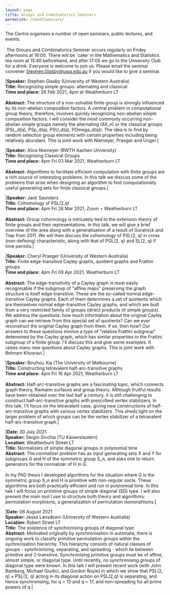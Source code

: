 ```yaml
---
layout: page
title: Groups and Combinatorics Seminars
permalink: /GandCSeminars/
---
```


The Centre organises a number of open seminars, public lectures, and events.<br /><br />
​
The Groups and Combinatorics Seminar occurs regularly on Friday afternoons at 16:00. There will be `cake' in the Mathematics and Statistics tea room at 15:40 beforehand, and after 17:05 we go to the University Club for a drink. Everyone is welcome to join us. Please email the seminar convener <Stephen.Glasby@uwa.edu.au> if you would like to give a seminar.

|**Speaker:** Stephen Glasby (University of Western Australia)<br />**Title:** Recognizing simple groups: alternating and classical<br />**Time and place:** 26 Feb 2021, 4pm at Weatherburn LT<br /><br />**Abstract:**  The structure of a non-solvable finite group is strongly influenced by its non-abelian composition factors.  A central problem in computational group theory, therefore, involves quickly recognizing non-abelian simple composition factors. I will consider the most commonly occurring non-abelian simple groups namely the alternating (Alt_n) or the classical groups (PSL_d(q), PSp_d(q), PSU_d(q), POmega_d(q)).  The idea is to find by random selection group elements with certain properties including being relatively abundant. This is joint work with Niemeyer, Praeger and Unger.|

|**Speaker:** Alice Niemeyer (RWTH Aachen University)<br />**Title:** Recognising Classical Groups <br />**Time and place:** 4pm Fri 03 Mar 2021, Weatherburn LT<br /><br />**Abstract:**  Algorithms to facilitate efficient computation with finite groups are a rich source of interesting problems. In this talk we discuss some of the problems that arise when designing an algorithm to find computationally useful generating sets for finite classical groups.|

|**Speaker:** Jack Saunders<br />**Title:** Cohomology of PSL(2,q)<br />**Time and place:** 4pm Fri 26 Mar 2021, Zoom + Weatherburn LT<br /><br />**Abstract:** Group cohomology is intricately tied to the extension theory of finite groups and their representations. In this talk, we will give a brief overview of the area along with a generalisation of a result of Guralnick and Tiep from 2011. We will then discuss the cohomology of PSL(2, q) in cross (non-defining) characteristic, along with that of PGL(2, q) and SL(2, q) if time permits.|

|**Speaker:** Cheryl Praeger (University of Western Australia)<br />**Title:** Finite edge-transitive Cayley graphs, quotient graphs and Frattini groups<br />**Time and place:** 4pm Fri 09 Apr 2021, Weatherburn LT<br /><br />**Abstract:**  The edge-transitivity of a Cayley graph is most easily recognisable if the subgroup of "affine maps" preserving the graph structure is itself edge-transitive. These are the so-called normal edge-transitive Cayley graphs.  Each of them determines a set of quotients which are themselves normal edge-transitive Cayley graphs, and which are built from a very restricted family of groups (direct products of simple groups). We address the questions: how much information about the original Cayley graph can we retrieve from this special set of quotients? Can we ever reconstruct the original Cayley graph from them: if so, then how?  Our answers to these questions involve a type of "relative Frattini subgroup" determined by the Cayley graph, which has similar properties to the Frattini subgroup of a finite group. I'll discuss this and give some examples. It raises many new questions about Cayley graphs.  This is joint work with Behnam Khosravi.|

|**Speaker:** Binzhou Xia (The University of Melbourne)<br />**Title:** Constructing tetravalent half-arc-transitive graphs<br />**Time and place:** 4pm Fri 16 Apr 2021, Weatherburn LT<br /><br />**Abstract:**  Half-arc-transitive graphs are a fascinating topic, which connects graph theory, Riemann surfaces and group theory. Although fruitful results have been obtained over the last half a century, it is still challenging to construct half-arc-transitive graphs with prescribed vertex stabilizers. In this talk, I'll focus on the tetravalent case, giving new constructions of half-arc-transitive graphs with various vertex stabilizers. This sheds light on the larger problem of which groups can be the vertex stabilizer of a tetravalent half-arc-transitive graph.|

|**Date:** 30 July 2021<br>                                                     **Speaker:** Sergio Sicchia (TU Kaiserslautern)<br>                             **Location:** Weatherburn Street LT<br>                                         **Title:** Normalizers of simple diagonal groups in polynomial time<br>         **Abstract:** The *normalizer problem* has as input generating sets X and Y for subgroups G and H of the symmetric group S_n, and asks one to return generators for the normalizer of H in G.<br><br>                                          In my PhD thesis I developed algorithms for the situation where G is the symmetric group S_n and H is primitive with non-regular socle. These algorithms are both practically efficient and run in polynomial time. In this talk I will focus on primitive groups of simple diagonal (SD) type. I will also present the main tool I use to structure both theory and algorithms: permutation morphisms, a generalization of permutation isomorphisms.|

|**Date:** 06 August 2021<br>                                                   **Speaker:** Jesse Lansdown (University of Western Australia)<br>               **Location:** Robert Street LT<br>                                              **Title:** The existence of synchronising groups of diagonal type<br>           **Abstract:** Motivated originally by synchronisation in automata, there is ongoing work to classify primitive permutation groups within the sychronisation hierarchy. This hierarchy consists of natural classes of groups - synchronising, separating, and spreading - which lie between primitive and 2-transitive. Synchronising primitive groups must be of affine, almost simple, or diagonal type. Until recently, no synchronising groups of diagonal type were known. In this talk I will present recent work (with John Bamberg, Michael Giudici, and Gordon Royle) in which we show that PSL(2, q) × PSL(2, q) acting in its diagonal action on PSL(2,q) is separating, and hence synchronising, for q = 13 and q = 17, and non-spreading for all prime powers of q.|




